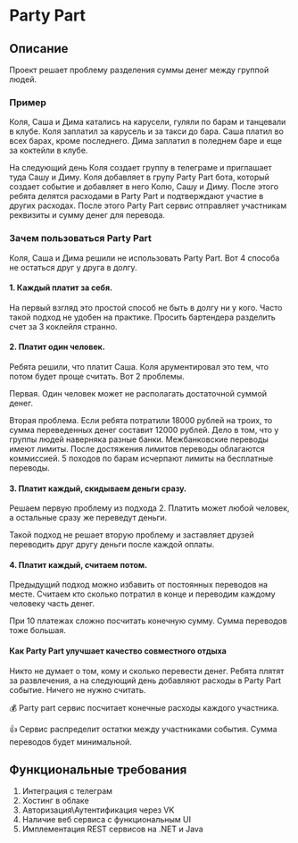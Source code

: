 # Party Part 

## Описание

Проект решает проблему разделения суммы денег между группой людей. 

### Пример 

Коля, Саша и Дима катались на карусели, гуляли по барам и танцевали в клубе. Коля заплатил за карусель и за такси до бара. Саша платил во всех барах, кроме последнего. Дима заплатил в поледнем баре и еще за коктейли в клубе. 

На следующий день Коля создает группу в телеграме и приглашает туда Сашу и Диму. Коля добавляет в групу Party Part бота, который создает событие и добавляет в него Колю, Сашу и Диму. После этого ребята делятся расходами в Party Part и подтверждают участие в других расходах. После этого Party Part сервис отправляет участникам реквизиты и сумму денег для перевода. 

### Зачем пользоваться Party Part

Коля, Саша и Дима решили не использовать Party Part. Вот 4 способа не остаться друг у друга в долгу.

#### 1. Каждый платит за себя.

На первый взгляд это простой способ не быть в долгу ни у кого. Часто такой подход не удобен на практике. Просить бартендера разделить счет за 3 коклейля странно.

#### 2. Платит один человек.

Ребята решили, что платит Саша. Коля арументировал это тем, что потом будет проще считать. Вот 2 проблемы. 

Первая. Один человек может не располагать достаточной суммой денег. 

Вторая проблема. Если ребята потратили 18000 рублей на троих, то сумма переведенных денег составит 12000 рублей. Дело в том, что у группы людей наверняка разные банки. Межбанковские переводы имеют лимиты. После достяжения лимитов переводы облагаются коммиссией. 5 походов по барам исчерпают лимиты на бесплатные переводы. 

#### 3. Платит каждый, скидываем деньги сразу.

Решаем первую проблему из подхода 2. Платить может любой человек, а остальные сразу же переведут деньги.

Такой подход не решает вторую проблему и заставляет друзей переводить друг другу деньги после каждой оплаты. 

#### 4. Платит каждый, считаем потом. 

Предыдущий подход можно избавить от постоянных переводов на месте. Считаем кто сколько потратил в конце и переводим каждому человеку часть денег. 

При 10 платежах сложно посчитать конечную сумму. Сумма переводов тоже большая. 

#### Как Party Part улучшает качество совместного отдыха

Никто не думает о том, кому и сколько перевести денег. Ребята плятят за развлечения, а на следующий день добавляют раcходы в Party Part событие. Ничего не нужно считать. 

💰 Party part сервис посчитает конечные расходы каждого участника. 

👍 Сервис распределит остатки между участниками события. Сумма переводов будет минимальной. 

## Функциональные требования 

1) Интеграция с телеграм
2) Хостинг в облаке
3) Авторизация\Аутентификация через VK
4) Наличие веб сервиса с функциональным UI
5) Имплементация REST сервисов на .NET и Java

